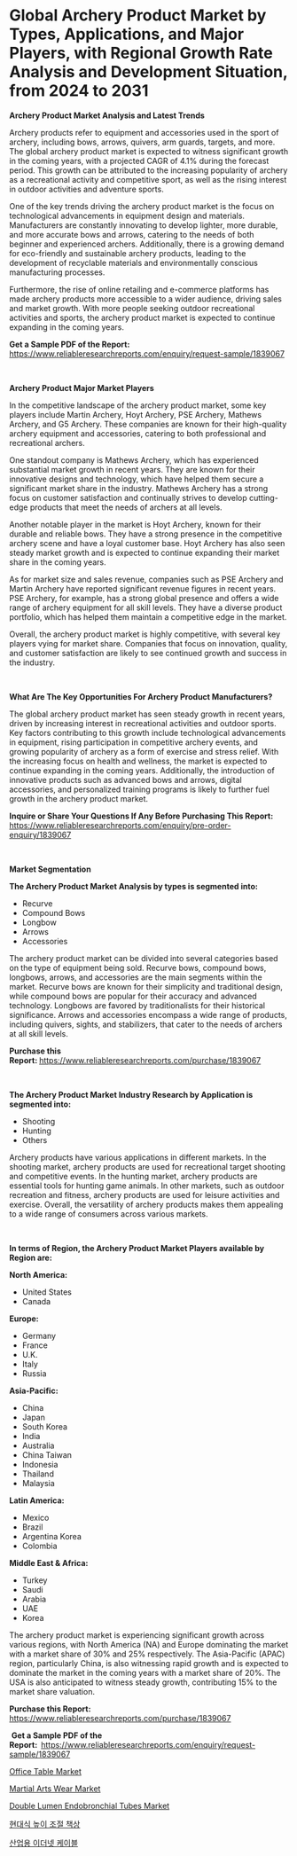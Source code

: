 <p><h1>Global Archery Product Market by Types, Applications, and Major Players, with Regional Growth Rate Analysis and Development Situation, from 2024 to 2031</h1></p><p><strong>Archery Product Market Analysis and Latest Trends</strong></p>
<p><p>Archery products refer to equipment and accessories used in the sport of archery, including bows, arrows, quivers, arm guards, targets, and more. The global archery product market is expected to witness significant growth in the coming years, with a projected CAGR of 4.1% during the forecast period. This growth can be attributed to the increasing popularity of archery as a recreational activity and competitive sport, as well as the rising interest in outdoor activities and adventure sports.</p><p>One of the key trends driving the archery product market is the focus on technological advancements in equipment design and materials. Manufacturers are constantly innovating to develop lighter, more durable, and more accurate bows and arrows, catering to the needs of both beginner and experienced archers. Additionally, there is a growing demand for eco-friendly and sustainable archery products, leading to the development of recyclable materials and environmentally conscious manufacturing processes.</p><p>Furthermore, the rise of online retailing and e-commerce platforms has made archery products more accessible to a wider audience, driving sales and market growth. With more people seeking outdoor recreational activities and sports, the archery product market is expected to continue expanding in the coming years.</p></p>
<p><strong>Get a Sample PDF of the Report:&nbsp;</strong> <a href="https://www.reliableresearchreports.com/enquiry/request-sample/1839067">https://www.reliableresearchreports.com/enquiry/request-sample/1839067</a></p>
<p>&nbsp;</p>
<p><strong>Archery Product Major Market Players</strong></p>
<p><p>In the competitive landscape of the archery product market, some key players include Martin Archery, Hoyt Archery, PSE Archery, Mathews Archery, and G5 Archery. These companies are known for their high-quality archery equipment and accessories, catering to both professional and recreational archers.</p><p>One standout company is Mathews Archery, which has experienced substantial market growth in recent years. They are known for their innovative designs and technology, which have helped them secure a significant market share in the industry. Mathews Archery has a strong focus on customer satisfaction and continually strives to develop cutting-edge products that meet the needs of archers at all levels.</p><p>Another notable player in the market is Hoyt Archery, known for their durable and reliable bows. They have a strong presence in the competitive archery scene and have a loyal customer base. Hoyt Archery has also seen steady market growth and is expected to continue expanding their market share in the coming years.</p><p>As for market size and sales revenue, companies such as PSE Archery and Martin Archery have reported significant revenue figures in recent years. PSE Archery, for example, has a strong global presence and offers a wide range of archery equipment for all skill levels. They have a diverse product portfolio, which has helped them maintain a competitive edge in the market.</p><p>Overall, the archery product market is highly competitive, with several key players vying for market share. Companies that focus on innovation, quality, and customer satisfaction are likely to see continued growth and success in the industry.</p></p>
<p>&nbsp;</p>
<p><strong>What Are The Key Opportunities For Archery Product Manufacturers?</strong></p>
<p><p>The global archery product market has seen steady growth in recent years, driven by increasing interest in recreational activities and outdoor sports. Key factors contributing to this growth include technological advancements in equipment, rising participation in competitive archery events, and growing popularity of archery as a form of exercise and stress relief. With the increasing focus on health and wellness, the market is expected to continue expanding in the coming years. Additionally, the introduction of innovative products such as advanced bows and arrows, digital accessories, and personalized training programs is likely to further fuel growth in the archery product market.</p></p>
<p><strong>Inquire or Share Your Questions If Any Before Purchasing This Report:</strong> <a href="https://www.reliableresearchreports.com/enquiry/pre-order-enquiry/1839067">https://www.reliableresearchreports.com/enquiry/pre-order-enquiry/1839067</a></p>
<p>&nbsp;</p>
<p><strong>Market Segmentation</strong></p>
<p><strong>The Archery Product Market Analysis by types is segmented into:</strong></p>
<p><ul><li>Recurve</li><li>Compound Bows</li><li>Longbow</li><li>Arrows</li><li>Accessories</li></ul></p>
<p><p>The archery product market can be divided into several categories based on the type of equipment being sold. Recurve bows, compound bows, longbows, arrows, and accessories are the main segments within the market. Recurve bows are known for their simplicity and traditional design, while compound bows are popular for their accuracy and advanced technology. Longbows are favored by traditionalists for their historical significance. Arrows and accessories encompass a wide range of products, including quivers, sights, and stabilizers, that cater to the needs of archers at all skill levels.</p></p>
<p><strong>Purchase this Report:&nbsp;</strong><a href="https://www.reliableresearchreports.com/purchase/1839067">https://www.reliableresearchreports.com/purchase/1839067</a></p>
<p>&nbsp;</p>
<p><strong>The Archery Product Market Industry Research by Application is segmented into:</strong></p>
<p><ul><li>Shooting</li><li>Hunting</li><li>Others</li></ul></p>
<p><p>Archery products have various applications in different markets. In the shooting market, archery products are used for recreational target shooting and competitive events. In the hunting market, archery products are essential tools for hunting game animals. In other markets, such as outdoor recreation and fitness, archery products are used for leisure activities and exercise. Overall, the versatility of archery products makes them appealing to a wide range of consumers across various markets.</p></p>
<p>&nbsp;</p>
<p><strong>In terms of Region, the Archery Product Market Players available by Region are:</strong></p>
<p>
    <p> <strong> North America: </strong>
        <ul>
            <li>United States</li>
            <li>Canada</li>
        </ul>
        </p> 
    <p> <strong> Europe: </strong>
        <ul>
            <li>Germany</li>
            <li>France</li>
            <li>U.K.</li>
            <li>Italy</li>
            <li>Russia</li>
        </ul>
        </p> 
    <p> <strong> Asia-Pacific: </strong>
        <ul>
            <li>China</li>
            <li>Japan</li>
            <li>South Korea</li>
            <li>India</li>
            <li>Australia</li>
            <li>China Taiwan</li>
            <li>Indonesia</li>
            <li>Thailand</li>
            <li>Malaysia</li>
        </ul>
        </p> 
    <p> <strong> Latin America: </strong>
        <ul>
            <li>Mexico</li>
            <li>Brazil</li>
            <li>Argentina Korea</li>
            <li>Colombia</li>
        </ul>
        </p> 
    <p> <strong> Middle East & Africa: </strong>
        <ul>
            <li>Turkey</li>
            <li>Saudi</li>
            <li>Arabia</li>
            <li>UAE</li>
            <li>Korea</li>
        </ul>
    </p>
    </p>
<p><p>The archery product market is experiencing significant growth across various regions, with North America (NA) and Europe dominating the market with a market share of 30% and 25% respectively. The Asia-Pacific (APAC) region, particularly China, is also witnessing rapid growth and is expected to dominate the market in the coming years with a market share of 20%. The USA is also anticipated to witness steady growth, contributing 15% to the market share valuation.</p></p>
<p><strong>Purchase this Report: </strong><a href="https://www.reliableresearchreports.com/purchase/1839067">https://www.reliableresearchreports.com/purchase/1839067</a></p>
<p>&nbsp;<strong>Get a Sample PDF of the Report:&nbsp;&nbsp;</strong><a href="https://www.reliableresearchreports.com/enquiry/request-sample/1839067">https://www.reliableresearchreports.com/enquiry/request-sample/1839067</a></p>
<p><strong></strong></p>
<p><p><a href="https://github.com/derrinmiltonellis35gcl/Market-Research-Report-List-1/blob/main/office-table-market.md">Office Table Market</a></p><p><a href="https://github.com/Chiragrp22/Market-Research-Report-List-3/blob/main/martial-arts-wear-market.md">Martial Arts Wear Market</a></p><p><a href="https://issuu.com/reportprime-2/docs/double-lumen-endobronchial-tubes-market-size-2030.">Double Lumen Endobronchial Tubes Market</a></p><p><a href="https://github.com/fredrickeglers/Market-Research-Report-List-1/blob/main/51082594034.md">현대식 높이 조절 책상</a></p><p><a href="https://github.com/bunxhcci35271755/Market-Research-Report-List-1/blob/main/70937444033.md">산업용 이더넷 케이블</a></p></p>